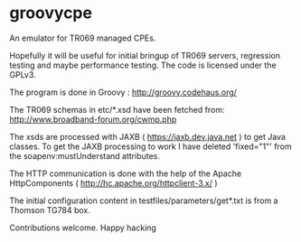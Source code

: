 groovycpe
=========

An emulator for TR069 managed CPEs. 

Hopefully it will be useful for initial bringup of TR069 servers, regression testing and maybe performance testing. The code is licensed under the GPLv3.


The program is done in Groovy : http://groovy.codehaus.org/


The TR069 schemas in etc/*.xsd have been fetched from: http://www.broadband-forum.org/cwmp.php


The xsds are processed with JAXB ( https://jaxb.dev.java.net ) to get Java classes. To get the JAXB processing to work I have deleted 'fixed="1"' from the soapenv:mustUnderstand attributes.


The HTTP communication is done with the help of the Apache HttpComponents ( http://hc.apache.org/httpclient-3.x/ )

  
The initial configuration content in testfiles/parameters/get*.txt is from a Thomson TG784 box.



Contributions welcome. Happy hacking
